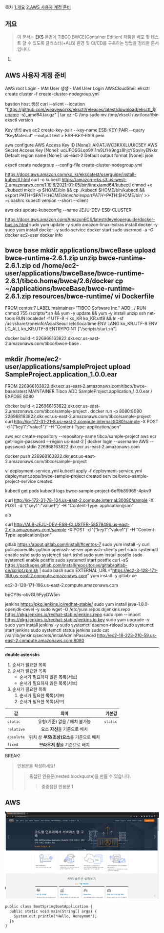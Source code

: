 
목차
[1.개요](#개요)
[2.AWS 사용자 계정 준비](#AWS-사용자-계정-준비)


## 개요
> 이 문서는 [EKS][1] 환경에 TIBCO BWCE(Container Edition) 제품을 배포 및 테스트 할 수 있도록 클러스터(+ALB) 환경 및 CI/CD를 구축하는 방법을 정리한 문서입니다.
1. 






   [1]: https://www.google.com/search?q=eks "Elastic Kubernetes Service"

## AWS 사용자 계정 준비




AWS
root Login - IAM User 생성 - IAM User Login
AWSCloudShell
eksctl create cluster -f create-cluster-nodegroup.yml

bastion host 생성
curl --silent --location "https://github.com/weaveworks/eksctl/releases/latest/download/eksctl_$(uname -s)_amd64.tar.gz" | tar xz -C /tmp
sudo mv /tmp/eksctl /usr/local/bin
eksctl version

Key 생성
aws ec2 create-key-pair --key-name ESB-KEY-PAIR --query "KeyMaterial" --output text > ESB-KEY-PAIR.pem


aws configure
AWS Access Key ID [None]: AKIATJWC3KXXLUUIC5EY
AWS Secret Access Key [None]: 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
Default region name [None]: us-east-2
Default output format [None]: json



eksctl create nodegroup --config-file create-cluster-nodegroup.yml

https://docs.aws.amazon.com/ko_kr/eks/latest/userguide/install-kubectl.html
curl -o kubectl https://amazon-eks.s3.us-west-2.amazonaws.com/1.19.6/2021-01-05/bin/linux/amd64/kubectl
chmod +x ./kubectl
mkdir -p $HOME/bin && cp ./kubectl $HOME/bin/kubectl && export PATH=$PATH:$HOME/bin
echo 'export PATH=$PATH:$HOME/bin' >> ~/.bashrc
kubectl version --short --client

aws eks update-kubeconfig --name JEJU-DEV-ESB-CLUSTER

https://docs.aws.amazon.com/AmazonECS/latest/developerguide/docker-basics.html
sudo yum update -y
sudo amazon-linux-extras install docker -y
sudo yum install docker -y
sudo service docker start
sudo usermod -a -G docker ec2-user
docker info

bwce base
mkdir applications/bwceBase
upload bwce-runtime-2.6.1.zip
unzip bwce-runtime-2.6.1.zip
cd /home/ec2-user/applications/bwceBase/bwce-runtime-2.6.1/tibco.home/bwce/2.6/docker
cp ~/applications/bwceBase/bwce-runtime-2.6.1.zip resources/bwce-runtime/
vi Dockerfile
----
FROM centos:7
LABEL maintainer="TIBCO Software Inc."
ADD . /
RUN chmod 755 /scripts/*.sh && yum -y update && yum -y install unzip ssh net-tools
RUN localedef -f UTF-8 -i ko_KR ko_KR.utf8 && ln -sf /usr/share/zoneinfo/Asia/Seoul /etc/localtime
ENV LANG ko_KR.UTF-8
ENV LC_ALL ko_KR.UTF-8
ENTRYPOINT ["/scripts/start.sh"]
	
docker build -t 226968163822.dkr.ecr.us-east-2.amazonaws.com/tibco/bwce-base .


mkdir /home/ec2-user/applications/sampleProject
upload SampleProject.application_1.0.0.ear
----
FROM 226968163822.dkr.ecr.us-east-2.amazonaws.com/tibco/bwce-base:latest
MAINTAINER Tibco
ADD SampleProject.application_1.0.0.ear /
EXPOSE 8080

docker build -t 226968163822.dkr.ecr.us-east-2.amazonaws.com/tibco/sample-project .
docker run -p 8080:8080 226968163822.dkr.ecr.us-east-2.amazonaws.com/tibco/sample-project
curl http://ip-172-31-21-8.us-east-2.compute.internal:8080/sample -X POST -d '{"key1":"value1"}' -H "Content-Type: application/json"

aws ecr create-repository --repository-name tibco/sample-project
aws ecr get-login-password --region us-east-2 | docker login --username AWS --password-stdin 226968163822.dkr.ecr.us-east-2.amazonaws.com

docker push 226968163822.dkr.ecr.us-east-2.amazonaws.com/tibco/sample-project

vi deployment-service.yml
kubectl apply -f deployment-service.yml
deployment.apps/bwce-sample-project created
service/bwce-sample-project-service created

kubectl  get pods
kubectl  logs bwce-sample-project-6df9b89965-4pkv9

curl http://ip-172-31-78-104.us-east-2.compute.internal:30080/sample -X POST -d '{"key1":"value1"}' -H "Content-Type: application/json"

alb

curl http://ALB-JEJU-DEV-ESB-CLUSTER-58579496.us-east-2.elb.amazonaws.com/sample -X POST -d '{"key1":"value1"}' -H "Content-Type: application/json"



gitlab
https://about.gitlab.com/install/#centos-7
sudo yum install -y curl policycoreutils-python openssh-server openssh-clients perl
sudo systemctl enable sshd
sudo systemctl start sshd
sudo yum install postfix
sudo systemctl enable postfix
sudo systemctl start postfix
curl -sS https://packages.gitlab.com/install/repositories/gitlab/gitlab-ce/script.rpm.sh | sudo bash
sudo EXTERNAL_URL="https://ec2-3-128-171-196.us-east-2.compute.amazonaws.com" yum install -y gitlab-ce

ec2-3-128-171-196.us-east-2.compute.amazonaws.com

bpCY9s-obvGL6FyyDW5m

jenkins
https://pkg.jenkins.io/redhat-stable/
sudo yum install java-1.8.0-openjdk-devel -y
sudo wget -O /etc/yum.repos.d/jenkins.repo https://pkg.jenkins.io/redhat-stable/jenkins.repo
sudo rpm --import https://pkg.jenkins.io/redhat-stable/jenkins.io.key
sudo yum upgrade -y
sudo yum install jenkins -y
sudo systemctl daemon-reload
sudo systemctl start jenkins
sudo systemctl status jenkins
sudo cat /var/lib/jenkins/secrets/initialAdminPassword
http://ec2-18-223-210-59.us-east-2.compute.amazonaws.com:8080









[googlelink]: https://google.com "Go google"

***

**double asterisks**

1. 순서가 필요한 목록
1. 순서가 필요한 목록
   - 순서가 필요하지 않은 목록(서브) 
   - 순서가 필요하지 않은 목록(서브) 
1. 순서가 필요한 목록
   1. 순서가 필요한 목록(서브)
   1. 순서가 필요한 목록(서브)

값 | 의미 | 기본값
---|:---:|---:
`static` | 유형(기준) 없음 / 배치 불가능 | `static`
`relative` | 요소 **자신**을 기준으로 배치 |
`absolute` | 위치 상 **_부모_(조상)요소**를 기준으로 배치 |
`fixed` | **브라우저 창**을 기준으로 배치 |

BREAK!

> 인용문을 작성하세요!
>> 중첩된 인용문(nested blockquote)을 만들 수 있습니다.
>>> 중중첩된 인용문 1


## AWS
![alt text](images/aws.png "Title")


```
public class BootSpringBootApplication {
  public static void main(String[] args) {
    System.out.println("Hello, Honeymon");
  }s
}
```
